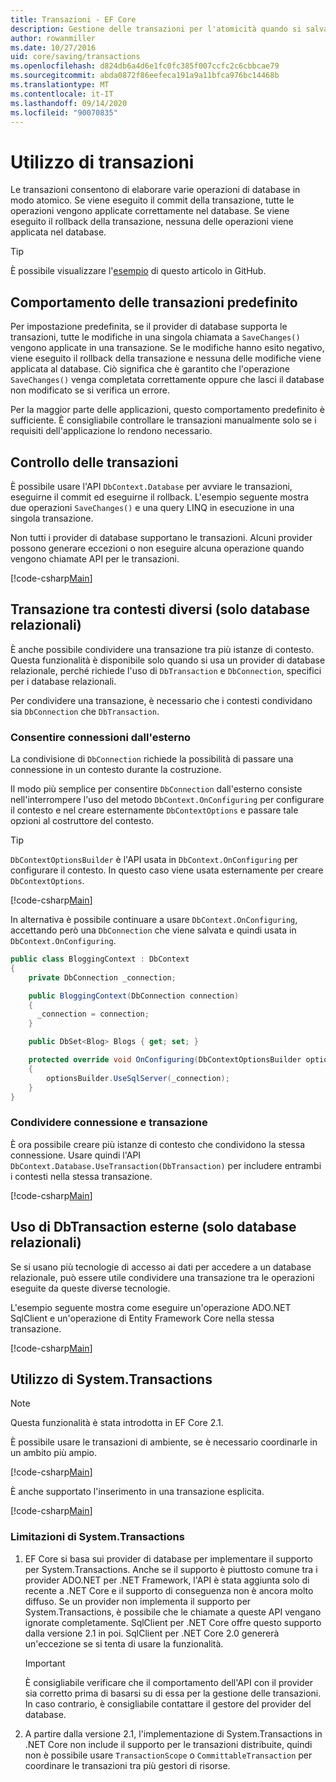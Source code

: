 ```yaml
---
title: Transazioni - EF Core
description: Gestione delle transazioni per l'atomicità quando si salvano i dati con Entity Framework Core
author: rowanmiller
ms.date: 10/27/2016
uid: core/saving/transactions
ms.openlocfilehash: d824db6a4d6e1fc0fc385f007ccfc2c6cbbcae79
ms.sourcegitcommit: abda0872f86eefeca191a9a11bfca976bc14468b
ms.translationtype: MT
ms.contentlocale: it-IT
ms.lasthandoff: 09/14/2020
ms.locfileid: "90070835"
---
```

# <a name="using-transactions"></a>Utilizzo di transazioni

Le transazioni consentono di elaborare varie operazioni di database in modo atomico. Se viene eseguito il commit della transazione, tutte le operazioni vengono applicate correttamente nel database. Se viene eseguito il rollback della transazione, nessuna delle operazioni viene applicata nel database.

> [!TIP]  
> È possibile visualizzare l'[esempio](https://github.com/dotnet/EntityFramework.Docs/tree/master/samples/core/Saving/Transactions/) di questo articolo in GitHub.

## <a name="default-transaction-behavior"></a>Comportamento delle transazioni predefinito

Per impostazione predefinita, se il provider di database supporta le transazioni, tutte le modifiche in una singola chiamata a `SaveChanges()` vengono applicate in una transazione. Se le modifiche hanno esito negativo, viene eseguito il rollback della transazione e nessuna delle modifiche viene applicata al database. Ciò significa che è garantito che l'operazione `SaveChanges()` venga completata correttamente oppure che lasci il database non modificato se si verifica un errore.

Per la maggior parte delle applicazioni, questo comportamento predefinito è sufficiente. È consigliabile controllare le transazioni manualmente solo se i requisiti dell'applicazione lo rendono necessario.

## <a name="controlling-transactions"></a>Controllo delle transazioni

È possibile usare l'API `DbContext.Database` per avviare le transazioni, eseguirne il commit ed eseguirne il rollback. L'esempio seguente mostra due operazioni `SaveChanges()` e una query LINQ in esecuzione in una singola transazione.

Non tutti i provider di database supportano le transazioni. Alcuni provider possono generare eccezioni o non eseguire alcuna operazione quando vengono chiamate API per le transazioni.

[!code-csharp[Main](../../../samples/core/Saving/Transactions/ControllingTransaction/Sample.cs?name=Transaction&highlight=3,17,18,19)]

## <a name="cross-context-transaction-relational-databases-only"></a>Transazione tra contesti diversi (solo database relazionali)

È anche possibile condividere una transazione tra più istanze di contesto. Questa funzionalità è disponibile solo quando si usa un provider di database relazionale, perché richiede l'uso di `DbTransaction` e `DbConnection`, specifici per i database relazionali.

Per condividere una transazione, è necessario che i contesti condividano sia `DbConnection` che `DbTransaction`.

### <a name="allow-connection-to-be-externally-provided"></a>Consentire connessioni dall'esterno

La condivisione di `DbConnection` richiede la possibilità di passare una connessione in un contesto durante la costruzione.

Il modo più semplice per consentire `DbConnection` dall'esterno consiste nell'interrompere l'uso del metodo `DbContext.OnConfiguring` per configurare il contesto e nel creare esternamente `DbContextOptions` e passare tale opzioni al costruttore del contesto.

> [!TIP]  
> `DbContextOptionsBuilder` è l'API usata in `DbContext.OnConfiguring` per configurare il contesto. In questo caso viene usata esternamente per creare `DbContextOptions`.

[!code-csharp[Main](../../../samples/core/Saving/Transactions/SharingTransaction/Sample.cs?name=Context&highlight=3,4,5)]

In alternativa è possibile continuare a usare `DbContext.OnConfiguring`, accettando però una `DbConnection` che viene salvata e quindi usata in `DbContext.OnConfiguring`.

``` csharp
public class BloggingContext : DbContext
{
    private DbConnection _connection;

    public BloggingContext(DbConnection connection)
    {
      _connection = connection;
    }

    public DbSet<Blog> Blogs { get; set; }

    protected override void OnConfiguring(DbContextOptionsBuilder optionsBuilder)
    {
        optionsBuilder.UseSqlServer(_connection);
    }
}
```

### <a name="share-connection-and-transaction"></a>Condividere connessione e transazione

È ora possibile creare più istanze di contesto che condividono la stessa connessione. Usare quindi l'API `DbContext.Database.UseTransaction(DbTransaction)` per includere entrambi i contesti nella stessa transazione.

[!code-csharp[Main](../../../samples/core/Saving/Transactions/SharingTransaction/Sample.cs?name=Transaction&highlight=1,2,3,7,16,23,24,25)]

## <a name="using-external-dbtransactions-relational-databases-only"></a>Uso di DbTransaction esterne (solo database relazionali)

Se si usano più tecnologie di accesso ai dati per accedere a un database relazionale, può essere utile condividere una transazione tra le operazioni eseguite da queste diverse tecnologie.

L'esempio seguente mostra come eseguire un'operazione ADO.NET SqlClient e un'operazione di Entity Framework Core nella stessa transazione.

[!code-csharp[Main](../../../samples/core/Saving/Transactions/ExternalDbTransaction/Sample.cs?name=Transaction&highlight=4,10,21,26,27,28)]

## <a name="using-systemtransactions"></a>Utilizzo di System.Transactions

> [!NOTE]  
> Questa funzionalità è stata introdotta in EF Core 2.1.

È possibile usare le transazioni di ambiente, se è necessario coordinarle in un ambito più ampio.

[!code-csharp[Main](../../../samples/core/Saving/Transactions/AmbientTransaction/Sample.cs?name=Transaction&highlight=1,2,3,26,27,28)]

È anche supportato l'inserimento in una transazione esplicita.

[!code-csharp[Main](../../../samples/core/Saving/Transactions/CommitableTransaction/Sample.cs?name=Transaction&highlight=1,15,28,29,30)]

### <a name="limitations-of-systemtransactions"></a>Limitazioni di System.Transactions  

1. EF Core si basa sui provider di database per implementare il supporto per System.Transactions. Anche se il supporto è piuttosto comune tra i provider ADO.NET per .NET Framework, l'API è stata aggiunta solo di recente a .NET Core e il supporto di conseguenza non è ancora molto diffuso. Se un provider non implementa il supporto per System.Transactions, è possibile che le chiamate a queste API vengano ignorate completamente. SqlClient per .NET Core offre questo supporto dalla versione 2.1 in poi. SqlClient per .NET Core 2.0 genererà un'eccezione se si tenta di usare la funzionalità.

   > [!IMPORTANT]  
   > È consigliabile verificare che il comportamento dell'API con il provider sia corretto prima di basarsi su di essa per la gestione delle transazioni. In caso contrario, è consigliabile contattare il gestore del provider del database.

2. A partire dalla versione 2.1, l'implementazione di System.Transactions in .NET Core non include il supporto per le transazioni distribuite, quindi non è possibile usare `TransactionScope` o `CommittableTransaction` per coordinare le transazioni tra più gestori di risorse.
